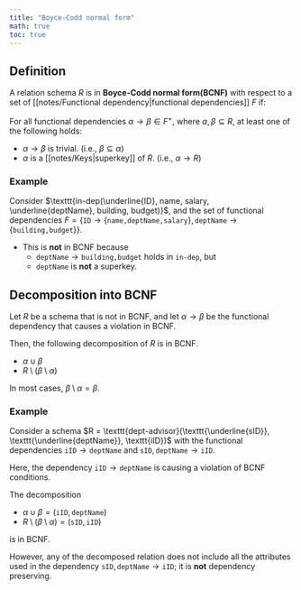 ```yaml
---
title: "Boyce-Codd normal form"
math: true
toc: true
---
```


## Definition

A relation schema $R$ is in **Boyce-Codd normal form(BCNF)** with respect to a set of [[notes/Functional dependency|functional dependencies]] $F$ if:

For all functional dependencies $\alpha \to \beta \in F^+$, where $\alpha, \beta \subseteq R$, at least one of the following holds:
- $\alpha \to \beta$ is trivial. (i.e., $\beta \subseteq \alpha$)
- $\alpha$ is a [[notes/Keys|superkey]] of $R$. (i.e., $\alpha \to R$)

### Example

Consider $\texttt{in-dep(\underline{ID}, name, salary, \underline{deptName}, building, budget)}$, and the set of functional dependencies $F = \lbrace \texttt{ID} \to \lbrace \texttt{name,deptName,salary} \rbrace, \texttt{deptName} \to \lbrace \texttt{building,budget} \rbrace \rbrace$.
  - This is **not** in BCNF because
    - $\texttt{deptName} \to \texttt{building,budget}$ holds in $\texttt{in-dep}$, but
    - $\texttt{deptName}$ is **not** a superkey.
  
## Decomposition into BCNF

Let $R$ be a schema that is not in BCNF, and let $\alpha \to \beta$ be the functional dependency that causes a violation in BCNF.

Then, the following decomposition of $R$ is in BCNF.
- $\alpha \cup \beta$
- $R \setminus (\beta \setminus \alpha)$

In most cases, $\beta \setminus \alpha = \beta$.

### Example
Consider a schema $R = \texttt{dept-advisor}(\texttt{\underline{sID}}, \texttt{\underline{deptName}}, \texttt{iID})$ with the functional dependencies $\texttt{iID} \to \texttt{deptName}$ and $\texttt{sID}, \texttt{deptName} \to \texttt{iID}$.

Here, the dependency $\texttt{iID} \to \texttt{deptName}$ is causing a violation of BCNF conditions.

The decomposition
- $\alpha \cup \beta = (\texttt{iID}, \texttt{deptName})$
- $R \setminus (\beta \setminus \alpha) = (\texttt{sID}, \texttt{iID})$

is in BCNF.

However, any of the decomposed relation does not include all the attributes used in the dependency $\texttt{sID}, \texttt{deptName} \to \texttt{iID}$; it is **not** dependency preserving.
